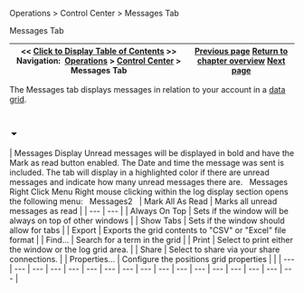 ﻿


Operations \> Control Center \> Messages Tab






















Messages Tab







| \<\< [Click to Display Table of Contents](messages-tab.md) \>\> **Navigation:**     [Operations](operations.md) \> [Control Center](control_center.md) \> Messages Tab | [Previous page](log_tab2.md) [Return to chapter overview](control_center.md) [Next page](status_bar.md) |
| --- | --- |














The Messages tab displays messages in relation to your account in a [data grid](data_grids.md).


 


![tog_minus](tog_minus.gif)




| Messages Display Unread messages will be displayed in bold and have the Mark as read button enabled. The Date and time the message was sent is included. The tab will display in a highlighted color if there are unread messages and indicate how many unread messages there are.   Messages   Right Click Menu Right mouse clicking within the log display section opens the following menu:   Messages2     | Mark All As Read | Marks all unread messages as read | | --- | --- | | Always On Top | Sets if the window will be always on top of other windows | | Show Tabs | Sets if the window should allow for tabs | | Export | Exports the grid contents to "CSV" or "Excel" file format | | Find... | Search for a term in the grid | | Print | Select to print either the window or the log grid area. | | Share | Select to share via your share connections. | | Properties... | Configure the positions grid properties | |
| --- | --- | --- | --- | --- | --- | --- | --- | --- | --- | --- | --- | --- | --- | --- | --- | --- |










